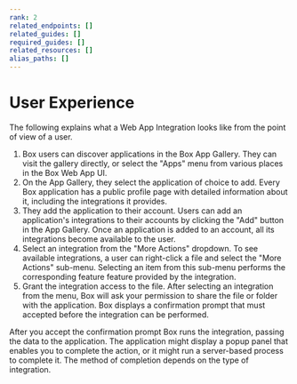 ```yaml
---
rank: 2
related_endpoints: []
related_guides: []
required_guides: []
related_resources: []
alias_paths: []
---
```


# User Experience

The following explains what a Web App Integration looks like from the point of
view of a user.

1. Box users can discover applications in the Box App Gallery. They can visit
   the gallery directly, or select the "Apps" menu from various places in the
   Box Web App UI.
2. On the App Gallery, they select the application of choice to add. Every Box
   application has a public profile page with detailed information about it,
   including the integrations it provides.
3. They add the application to their account. Users can add an application's
   integrations to their accounts by clicking the "Add" button in the App
   Gallery. Once an  application is added to an account, all its integrations
   become available to the user.
4. Select an integration from the "More Actions" dropdown. To see available
   integrations, a user can right-click a file and select the "More Actions"
   sub-menu. Selecting an item from this sub-menu performs the corresponding
   feature feature provided by the integration.
5. Grant the integration access to the file. After selecting an integration from
   the menu, Box will ask your permission to share the file or folder with the
   application. Box displays a confirmation prompt that must accepted before the
   integration can be performed.

  After you accept the confirmation prompt Box runs the integration,
  passing the data to the application. The application might display a popup
  panel that enables you to complete the action, or it might run a
  server-based process to complete it. The method of completion depends on the
  type of integration.
